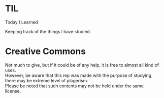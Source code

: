# TIL
Today I Learned

Keeping track of the things I have studied.


# Creative Commons

Not much to give, but if it could be of any help, it is free to almost all kind of uses. <br>
However, be aware that this rep was made with the purpose of studying, there may be extreme level of plagerism. <br>
Please be noted that such contents may not be held under the same license.
